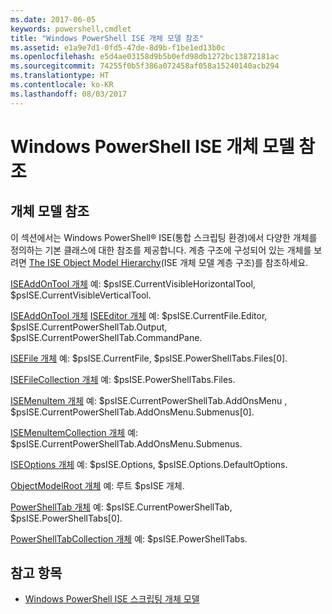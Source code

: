 ```yaml
---
ms.date: 2017-06-05
keywords: powershell,cmdlet
title: "Windows PowerShell ISE 개체 모델 참조"
ms.assetid: e1a9e7d1-0fd5-47de-8d9b-f1be1ed13b0c
ms.openlocfilehash: e5d4ae03158d9b5b0efd98db1272bc13872181ac
ms.sourcegitcommit: 74255f0b5f386a072458af058a15240140acb294
ms.translationtype: HT
ms.contentlocale: ko-KR
ms.lasthandoff: 08/03/2017
---
```

# <a name="windows-powershell-ise-object-model-reference"></a>Windows PowerShell ISE 개체 모델 참조
  
## <a name="object-model-reference"></a>개체 모델 참조
 이 섹션에서는 Windows PowerShell® ISE(통합 스크립팅 환경)에서 다양한 개체를 정의하는 기본 클래스에 대한 참조를 제공합니다. 계층 구조에 구성되어 있는 개체를 보려면 [The ISE Object Model Hierarchy](The-ISE-Object-Model-Hierarchy.md)(ISE 개체 모델 계층 구조)를 참조하세요.

 [ISEAddOnTool 개체](The-ISEAddOnTool-Object.md) 예: $psISE.CurrentVisibleHorizontalTool, $psISE.CurrentVisibleVerticalTool.

 [ISEAddOnTool 개체](The-ISEAddOnTool-Object.md) [ISEEditor 개체](The-ISEEditor-Object.md) 예: $psISE.CurrentFile.Editor, $psISE.CurrentPowerShellTab.Output, $psISE.CurrentPowerShellTab.CommandPane.

 [ISEFile 개체](The-ISEFile-Object.md) 예: $psISE.CurrentFile, $psISE.PowerShellTabs.Files\[0\].

 [ISEFileCollection 개체](The-ISEFileCollection-Object.md) 예: $psISE.PowerShellTabs.Files.

 [ISEMenuItem 개체](The-ISEMenuItem-Object.md) 예: $psISE.CurrentPowerShellTab.AddOnsMenu , $psISE.CurrentPowerShellTab.AddOnsMenu.Submenus\[0\].

 [ISEMenuItemCollection 개체](The-ISEMenuItemCollection-Object.md) 예: $psISE.CurrentPowerShellTab.AddOnsMenu.Submenus.

 [ISEOptions 개체](The-ISEOptions-Object.md) 예: $psISE.Options, $psISE.Options.DefaultOptions.

 [ObjectModelRoot 개체](The-ObjectModelRoot-Object.md) 예: 루트 $psISE 개체.

 [PowerShellTab 개체](The-PowerShellTab-Object.md) 예: $psISE.CurrentPowerShellTab, $psISE.PowerShellTabs\[0\].

 [PowerShellTabCollection 개체](The-PowerShellTabCollection-Object.md) 예: $psISE.PowerShellTabs.

## <a name="see-also"></a>참고 항목
- [Windows PowerShell ISE 스크립팅 개체 모델](The-Windows-PowerShell-ISE-Scripting-Object-Model.md)

  
